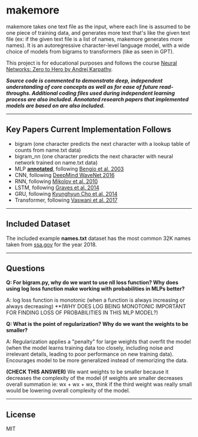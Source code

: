 # makemore

makemore takes one text file as the input, where each line is assumed to be one piece of training data, and generates more text that's like the given text file (ex: if the given text file is a list of names, makemore generates more names). It is an autoregressive character-level language model, with a wide choice of models from bigrams to transformers (like as seen in GPT).

This project is for educational purposes and follows the course [Neural Networks: Zero to Hero by Andrej Karpathy](https://www.youtube.com/watch?v=PaCmpygFfXo&list=PLAqhIrjkxbuWI23v9cThsA9GvCAUhRvKZ&index=2).

***Source code is commented to demonstrate deep, independent understanding of core concepts as well as for ease of future read-throughs. Additional coding files used during independent learning process are also included. Annotated research papers that implemented models are based on are also included.***
___

## Key Papers Current Implementation Follows
- bigram (one character predicts the next character with a lookup table of counts from name.txt data)
- bigram_nn (one character predicts the next character with neural network trained on name.txt data)
- MLP **[annotated](https://github.com/AngelaYu-3/makemore/blob/main/annotated_papers/MLP_paper.pdf)**, following [Bengio et al. 2003](https://www.jmlr.org/papers/volume3/bengio03a/bengio03a.pdf)
- CNN, following [DeepMind WaveNet 2016](https://arxiv.org/abs/1609.03499)
- RNN, following [Mikolov et al. 2010](https://www.fit.vutbr.cz/research/groups/speech/publi/2010/mikolov_interspeech2010_IS100722.pdf)
- LSTM, following [Graves et al. 2014](https://arxiv.org/abs/1308.0850)
- GRU, following [Kyunghyun Cho et al. 2014](https://arxiv.org/abs/1409.1259)
- Transformer, following [Vaswani et al. 2017](https://arxiv.org/abs/1706.03762)

___

## Included Dataset

The included example **names.txt** dataset has the most common 32K names taken from [ssa.gov](https://www.ssa.gov/) for the year 2018.

___

## Questions

**Q: For bigram.py, why do we want to use nll loss function? Why does using log loss function make working with probabilities in MLPs better?**

A: log loss function is monotonic (when a function is always increasing or always decreasing) **(WHY DOES LOG BEING MONOTONIC IMPORTANT FOR FINDING LOSS OF PROBABILITIES IN THIS MLP MODEL?)

**Q: What is the point of regularization? Why do we want the weights to be smaller?**

A: Regularization applies a "penalty" for large weights that overfit the model (when the model learns training data too closely, including noise and irrelevant details, leading to poor performance on new training data). Encourages model to be more generalized instead of memorizing the data. 

**(CHECK THIS ANSWER)** We want weights to be smaller because it decreases the complexity of the model (if weights are smaller decreases overall summation ie: wx + wx + wx, think if the third weight was really small would be lowering overall complexity of the model.

___

## License
MIT
